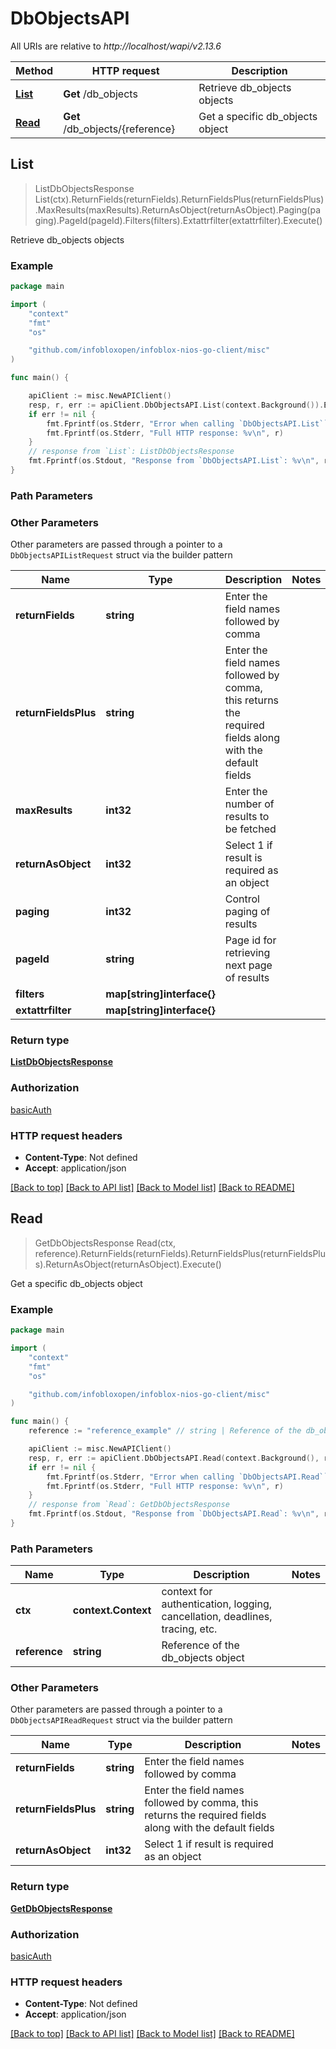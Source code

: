 # DbObjectsAPI

All URIs are relative to *http://localhost/wapi/v2.13.6*

Method | HTTP request | Description
------------- | ------------- | -------------
[**List**](DbObjectsAPI.md#List) | **Get** /db_objects | Retrieve db_objects objects
[**Read**](DbObjectsAPI.md#Read) | **Get** /db_objects/{reference} | Get a specific db_objects object



## List

> ListDbObjectsResponse List(ctx).ReturnFields(returnFields).ReturnFieldsPlus(returnFieldsPlus).MaxResults(maxResults).ReturnAsObject(returnAsObject).Paging(paging).PageId(pageId).Filters(filters).Extattrfilter(extattrfilter).Execute()

Retrieve db_objects objects



### Example

```go
package main

import (
	"context"
	"fmt"
	"os"

	"github.com/infobloxopen/infoblox-nios-go-client/misc"
)

func main() {

	apiClient := misc.NewAPIClient()
	resp, r, err := apiClient.DbObjectsAPI.List(context.Background()).Execute()
	if err != nil {
		fmt.Fprintf(os.Stderr, "Error when calling `DbObjectsAPI.List``: %v\n", err)
		fmt.Fprintf(os.Stderr, "Full HTTP response: %v\n", r)
	}
	// response from `List`: ListDbObjectsResponse
	fmt.Fprintf(os.Stdout, "Response from `DbObjectsAPI.List`: %v\n", resp)
}
```

### Path Parameters



### Other Parameters

Other parameters are passed through a pointer to a `DbObjectsAPIListRequest` struct via the builder pattern


Name | Type | Description  | Notes
------------- | ------------- | ------------- | -------------
**returnFields** | **string** | Enter the field names followed by comma | 
**returnFieldsPlus** | **string** | Enter the field names followed by comma, this returns the required fields along with the default fields | 
**maxResults** | **int32** | Enter the number of results to be fetched | 
**returnAsObject** | **int32** | Select 1 if result is required as an object | 
**paging** | **int32** | Control paging of results | 
**pageId** | **string** | Page id for retrieving next page of results | 
**filters** | **map[string]interface{}** |  | 
**extattrfilter** | **map[string]interface{}** |  | 

### Return type

[**ListDbObjectsResponse**](ListDbObjectsResponse.md)

### Authorization

[basicAuth](../README.md#basicAuth)

### HTTP request headers

- **Content-Type**: Not defined
- **Accept**: application/json

[[Back to top]](#) [[Back to API list]](../README.md#documentation-for-api-endpoints)
[[Back to Model list]](../README.md#documentation-for-models)
[[Back to README]](../README.md)


## Read

> GetDbObjectsResponse Read(ctx, reference).ReturnFields(returnFields).ReturnFieldsPlus(returnFieldsPlus).ReturnAsObject(returnAsObject).Execute()

Get a specific db_objects object



### Example

```go
package main

import (
	"context"
	"fmt"
	"os"

	"github.com/infobloxopen/infoblox-nios-go-client/misc"
)

func main() {
	reference := "reference_example" // string | Reference of the db_objects object

	apiClient := misc.NewAPIClient()
	resp, r, err := apiClient.DbObjectsAPI.Read(context.Background(), reference).Execute()
	if err != nil {
		fmt.Fprintf(os.Stderr, "Error when calling `DbObjectsAPI.Read``: %v\n", err)
		fmt.Fprintf(os.Stderr, "Full HTTP response: %v\n", r)
	}
	// response from `Read`: GetDbObjectsResponse
	fmt.Fprintf(os.Stdout, "Response from `DbObjectsAPI.Read`: %v\n", resp)
}
```

### Path Parameters


Name | Type | Description  | Notes
------------- | ------------- | ------------- | -------------
**ctx** | **context.Context** | context for authentication, logging, cancellation, deadlines, tracing, etc.
**reference** | **string** | Reference of the db_objects object | 

### Other Parameters

Other parameters are passed through a pointer to a `DbObjectsAPIReadRequest` struct via the builder pattern


Name | Type | Description  | Notes
------------- | ------------- | ------------- | -------------
**returnFields** | **string** | Enter the field names followed by comma | 
**returnFieldsPlus** | **string** | Enter the field names followed by comma, this returns the required fields along with the default fields | 
**returnAsObject** | **int32** | Select 1 if result is required as an object | 

### Return type

[**GetDbObjectsResponse**](GetDbObjectsResponse.md)

### Authorization

[basicAuth](../README.md#basicAuth)

### HTTP request headers

- **Content-Type**: Not defined
- **Accept**: application/json

[[Back to top]](#) [[Back to API list]](../README.md#documentation-for-api-endpoints)
[[Back to Model list]](../README.md#documentation-for-models)
[[Back to README]](../README.md)

